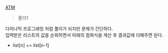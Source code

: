 [ATM](https://www.acmicpc.net/problem/11399)

> 풀이1

다이나믹 프로그래밍 처럼 풀이가 되지만 문제가 간단하다.\
입력받은 리스트의 값을 순회하면서 아래의 점화식을 계산 후 결과값에 더해주면 된다.
- list[n] += list[n-1]

